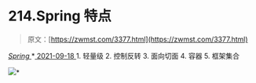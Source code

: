 <!--yml
category: 未分类
date: 0001-01-01 00:00:00
--->

# 214.Spring 特点

> 原文：[https://zwmst.com/3377.html](https://zwmst.com/3377.html)

   [ *Spring* ](https://zwmst.com/spring)*[ <time datetime="2021-09-18T10:20:54+08:00"> 2021-09-18 </time> ](https://zwmst.com/3377.html)  1.  轻量级
2.  控制反转
3.  面向切面
4.  容器
5.  框架集合

![](img/450fd2e6522acd7c99ebc56f6c159a00.png)*